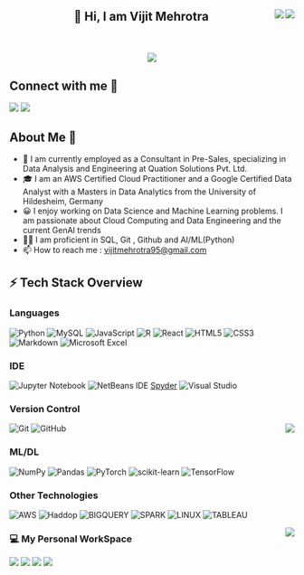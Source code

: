 <h2><p align="center">👋 Hi, I am Vijit Mehrotra <a><img src ="https://visitor-badge.glitch.me/badge?page_id=vijitVM.visitor-badge", align ="right"></a>
<a><img src ="https://img.shields.io/github/followers/vijitVM.svg?style=social&label=Follow&maxAge=2592000", align ="right"></a></p></h2></br>
<p align ="center"><a><img src = "https://readme-typing-svg.herokuapp.com?color=%2336BCF7&lines=Welcome+to+my+Github+Page+!!"></a></img></p>

<h2>Connect with me 🔗</h2>
<a href ="https://www.linkedin.com/in/vijit-mehrotra-018988130/"> 
<img src="https://img.shields.io/badge/linkedin-%230077B5.svg?&amp;style=for-the-badge&amp;logo=linkedin&amp;logoColor=white"></a>
<a href="mailto:vijitmehrotra95@gmail.com">
<img src="https://img.shields.io/badge/Gmail-D14836?style=for-the-badge&logo=gmail&logoColor=white&amp;link=mailto:vijitmehrotra95@gmail.com"></a>

<h2>About Me 🚀</h2>
<ul>
<li> 💼 I am currently employed as a Consultant in Pre-Sales, specializing in Data Analysis and Engineering at Quation Solutions Pvt. Ltd. </li>
<li> 🎓 I am an AWS Certified Cloud Practitioner and a Google Certified Data Analyst with a Masters in Data Analytics from the University of Hildesheim, Germany</li>
<li> 😀 I enjoy working on Data Science and Machine Learning problems. I am passionate about Cloud Computing and Data Engineering and the current GenAI trends</li>
<li> 👨‍💻 I am proficient in SQL, Git , Github and AI/ML(Python)</li>
<li> 📫 How to reach me : <a href="mailto:vijitmehrotra95@gmail.com">vijitmehrotra95@gmail.com</a></li>
</ul>

<p><h2>⚡ Tech Stack Overview</h2></p>
<h3> Languages</h3>

![Python](https://img.shields.io/badge/python-3670A0?style=for-the-badge&logo=python&logoColor=ffdd54&style=max-height:100%) ![MySQL](https://img.shields.io/badge/mysql-%2300f.svg?style=for-the-badge&logo=mysql&logoColor=white&style=max-height:100%) ![JavaScript](https://img.shields.io/badge/javascript-%23323330.svg?style=for-the-badge&logo=javascript&logoColor=%23F7DF1E&style=max-height:100%) ![R](https://img.shields.io/badge/r-%23276DC3.svg?style=for-the-badge&logo=r&logoColor=white&style=max-height:100%) ![React](https://img.shields.io/badge/react-%2320232a.svg?style=for-the-badge&logo=react&logoColor=%2361DAFB&style=max-height:100%) ![HTML5](https://img.shields.io/badge/html5-%23E34F26.svg?style=for-the-badge&logo=html5&logoColor=white&style=max-height:100%) ![CSS3](https://img.shields.io/badge/css3-%231572B6.svg?style=for-the-badge&logo=css3&logoColor=white&style=max-height:100%) ![Markdown](https://img.shields.io/badge/markdown-%23000000.svg?style=for-the-badge&logo=markdown&logoColor=white&style=max-height:100%) ![Microsoft Excel](https://img.shields.io/badge/Microsoft_Excel-217346?style=for-the-badge&logo=microsoft-excel&logoColor=white&style=max-height:100%)

<h3>IDE</h3>

![Jupyter Notebook](https://img.shields.io/badge/jupyter-%23FA0F00.svg?style=for-the-badge&logo=jupyter&logoColor=white&style=max-height:100%) ![NetBeans IDE](https://img.shields.io/badge/NetBeansIDE-1B6AC6.svg?style=for-the-badge&logo=apache-netbeans-ide&logoColor=white&style=max-height:100%) [Spyder](https://img.shields.io/badge/Spyder-838485?style=for-the-badge&logo=spyder%20ide&logoColor=maroon&style=max-height:100%) ![Visual Studio](https://img.shields.io/badge/Visual%20Studio-5C2D91.svg?style=for-the-badge&logo=visual-studio&logoColor=white&style=max-height:100%)

<h3>Version Control</h3>

<a><img align = "right" src = "https://github-readme-stats.vercel.app/api/top-langs/?username=vijitVM&theme=blue-green"></a>
![Git](https://img.shields.io/badge/git-%23F05033.svg?style=for-the-badge&logo=git&logoColor=white&style=max-height:100%) ![GitHub](https://img.shields.io/badge/github-%23121011.svg?style=for-the-badge&logo=github&logoColor=white&style=max-height:100%)

<h3>ML/DL</h3>
<p align ="right"></p>

![NumPy](https://img.shields.io/badge/numpy-%23013243.svg?style=for-the-badge&logo=numpy&logoColor=white&style=max-height:100%) ![Pandas](https://img.shields.io/badge/pandas-%23150458.svg?style=for-the-badge&logo=pandas&logoColor=white&style=max-height:100%) ![PyTorch](https://img.shields.io/badge/PyTorch-%23EE4C2C.svg?style=for-the-badge&logo=PyTorch&logoColor=white&style=max-height:100%) ![scikit-learn](https://img.shields.io/badge/scikit--learn-%23F7931E.svg?style=for-the-badge&logo=scikit-learn&logoColor=white&style=max-height:100%) ![TensorFlow](https://img.shields.io/badge/TensorFlow-%23FF6F00.svg?style=for-the-badge&logo=TensorFlow&logoColor=white&style=max-height:100%)

<h3> Other Technologies</h3>


![AWS](https://img.shields.io/badge/AWS-%23FF9900.svg?style=for-the-badge&logo=amazon-aws&logoColor=white&style=max-height:100%) <img alt="Haddop" src="https://img.shields.io/badge/-Hadoop-fff?&amp;logo=Hadoop-Hadoop&amp;logoColor=white"> <img alt="BIGQUERY" src="https://img.shields.io/badge/-BigQuery-fff?&amp;logo=BigQuery-BigQuery&amp;logoColor=white;height=25"> <img alt="SPARK" src="https://img.shields.io/badge/-Spark-fff?&amp;logo=Spark-Spark&amp;logoColor=white;height=25"> <img alt="LINUX" src="https://img.shields.io/badge/-Linux-fff?&amp;logo=Linux-Linux&amp;logoColor=white;height=25"> <img alt="TABLEAU" src="https://img.shields.io/badge/-Tableau-fff?&amp;logo=Tableau-Tableau&amp;logoColor=white;height=25">
</p>

<a><img align = "right" src = "https://github-readme-stats.vercel.app/api?username=vijitVM&show_icons=true"></a>

<h3>💻 My Personal WorkSpace</h3>
<a target="_blank" rel="noopener noreferrer" href="https://camo.githubusercontent.com/0c8f314dee10cdedb10a63f8558e9c760de378821671517d19a19fef29362f8d/68747470733a2f2f696d672e736869656c64732e696f2f62616467652f77696e646f77732d2532333030373844362e7376673f267374796c653d666f722d7468652d6261646765266c6f676f3d77696e646f7773266c6f676f436f6c6f723d7768697465"><img src="https://img.shields.io/badge/windows-%230078D6.svg?&amp;style=for-the-badge&amp;logo=windows&amp;logoColor=white&style=max-height:100%"></a>
<a target="_blank" rel="noopener noreferrer" href="https://camo.githubusercontent.com/6a5f626f69b5002dbfe2d908a1674eb7f0bb5439167595eb3eef4c1d69177321/68747470733a2f2f696d672e736869656c64732e696f2f62616467652f696e74656c2d636f72652532306935253230313074682d2532333030373143352e7376673f267374796c653d666f722d7468652d6261646765266c6f676f3d696e74656c266c6f676f436f6c6f723d7768697465"><img src ="https://img.shields.io/badge/intel-core%20i7%208th-%230071C5.svg?&amp;style=for-the-badge&amp;logo=intel&amp;logoColor=white&style=max-height:100%"></a>
<a target="_blank" rel="noopener noreferrer" href="https://camo.githubusercontent.com/c65b6027e093f1170019309c575123328cd6824d11aa154464aea649f4f71d6c/68747470733a2f2f696d672e736869656c64732e696f2f62616467652f52414d2d313647422d2532333030373143352e7376673f267374796c653d666f722d7468652d6261646765266c6f676f436f6c6f723d7768697465">
<img src="https://img.shields.io/badge/RAM-24GB-%230071C5.svg?&amp;style=for-the-badge&amp;logoColor=white&style=max-height:100%"></a>
<a target="_blank" rel="noopener noreferrer" href="https://camo.githubusercontent.com/f5a1e8c1b9e57b0310ef04a61bd20e5e59a63c033fbbd2650367b8479a485711/68747470733a2f2f696d672e736869656c64732e696f2f62616467652f6e76696469612d677478253230313635302d2532333736423930302e7376673f267374796c653d666f722d7468652d6261646765266c6f676f3d6e7669646961266c6f676f436f6c6f723d7768697465"><img src="https://img.shields.io/badge/nvidia-gtx%201060-%2376B900.svg?&amp;style=for-the-badge&amp;logo=nvidia&amp;logoColor=white&style=max-height:100%"></a>


<!---
vijitVM/vijitVM is a ✨ special ✨ repository because its `README.md` (this file) appears on your GitHub profile.
You can click the Preview link to take a look at your changes.
--->
